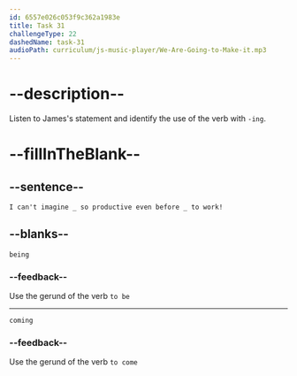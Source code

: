 ```yaml
---
id: 6557e026c053f9c362a1983e
title: Task 31
challengeType: 22
dashedName: task-31
audioPath: curriculum/js-music-player/We-Are-Going-to-Make-it.mp3
---
```


<!--
AUDIO REFERENCE: 
James: I can't imagine being so productive even before coming to work! 
-->

# --description--

Listen to James's statement and identify the use of the verb with `-ing`.

# --fillInTheBlank--

## --sentence--

`I can't imagine _ so productive even before _ to work!`

## --blanks--

`being`

### --feedback--

Use the gerund of the verb `to be`

---
`coming`

### --feedback--

Use the gerund of the verb `to come`
